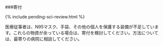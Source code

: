 ###寄付

{% include pending-sci-review.html %}

医療従事者は、N95マスク、手袋、その他の個人を保護する装備が不足しています。これらの物資が余っている場合は、寄付を検討してください。方法については、最寄りの病院に相談してください。

